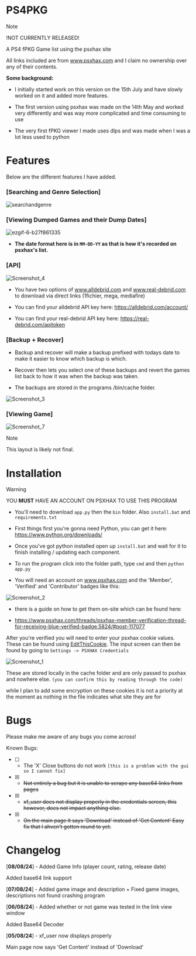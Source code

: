 # PS4PKG

> [!NOTE]
> !NOT CURRENTLY RELEASED!

A PS4 fPKG Game list using the psxhax site

All links included are from www.psxhax.com and I claim no ownership over any of their contents.

**Some background:**

- I initially started work on this version on the 15th July and have slowly worked on it and added more features.

- The first version using psxhax was made on the 14th May and worked very differently and was way more complicated and time consuming to use

- The very first fPKG viewer I made uses dlps and was made when I was a lot less used to python

# Features
Below are the different features I have added.

### [Searching and Genre Selection]

![searchandgenre](https://github.com/user-attachments/assets/b283d22b-9d70-4a13-9682-3729d0a87c0a)



### [Viewing Dumped Games and their Dump Dates]

![ezgif-6-b27f861335](https://github.com/user-attachments/assets/a3dc1061-1c88-476c-ae51-4b44ddc47f50)

- **The date format here is in `MM-DD-YY` as that is how it's recorded on psxhax's list.**

### [API]

![Screenshot_4](https://github.com/user-attachments/assets/a6b641a3-96fc-4ec0-bd25-c6d71946f9d9)

- You have two options of www.alldebrid.com and www.real-debrid.com to download via direct links (1fichier, mega, mediafire)

- You can find your alldebrid API key here: https://alldebrid.com/account/

- You can find your real-debrid API key here: https://real-debrid.com/apitoken


### [Backup + Recover]

- Backup and recover will make a backup prefixed with todays date to make it easier to know which backup is which.

- Recover then lets you select one of these backups and revert the games list back to how it was when the backup was taken.

- The backups are stored in the programs /bin/cache folder.

![Screenshot_3](https://github.com/user-attachments/assets/0c12c2e0-be48-4e44-ad76-df24c7eb5081)

### [Viewing Game]

![Screenshot_7](https://github.com/user-attachments/assets/e5501515-da1b-47c9-8159-df063d29f299)


> [!NOTE]
> This layout is likely not final.

# Installation
>[!WARNING]
>YOU **MUST** HAVE AN ACCOUNT ON PSXHAX TO USE THIS PROGRAM

- You'll need to download `app.py` then the `bin` folder. Also `install.bat` and `requirements.txt`

- First things first you're gonna need Python, you can get it here: https://www.python.org/downloads/

- Once you've got python installed open up `install.bat` and wait for it to finish installing / updating each component.

- To run the program click into the folder path, type `cmd` and then `python app.py`

- You will need an account on www.psxhax.com and the 'Member', 'Verified' and 'Contributor' badges like this:

![Screenshot_2](https://github.com/user-attachments/assets/2454e58d-1573-47b4-baa9-692f6cd6740d)

- there is a guide on how to get them on-site which can be found here:

- https://www.psxhax.com/threads/psxhax-member-verification-thread-for-receiving-blue-verified-badge.5824/#post-117077



After you're verified you will need to enter your psxhax cookie values. These can be found using [EditThisCookie](https://www.editthiscookie.com/). The input screen can then be found by going to `Settings -> PSXHAX Credentials`


![Screenshot_1](https://github.com/user-attachments/assets/a04c2b9e-dbc8-4387-b18c-5c1b7bd0f5ca)

These are stored locally in the cache folder and are only passed to psxhax and nowhere else. `(you can confirm this by reading through the code)`

while I plan to add some encryption on these cookies it is not a priority at the moment as nothing in the file indicates what site they are for
# Bugs
Please make me aware of any bugs you come across!

Known Bugs:

- [ ] - The 'X' Close buttons do not work `[this is a problem with the gui so I cannot fix]`
- [x] - ~~Not entirely a bug but it is unable to scrape any base64 links from pages~~
- [x] - ~~xf_user does not display properly in the credentials screen, this however, does not impact anything else.~~
- [x] - ~~On the main page it says 'Download' instead of 'Get Content' Easy fix that I ahven't gotten round to yet.~~
# Changelog
[**08/08/24**] - Added Game Info (player count, rating, release date)

Added base64 link support

[**07/08/24**] - Added game image and description + Fixed game images, descriptions not found crashing program 


[**06/08/24**] - Added whether or not game was tested in the link view window

Added Base64 Decoder

[**05/08/24**] - xf_user now displays properly

Main page now says 'Get Content' instead of 'Download'
